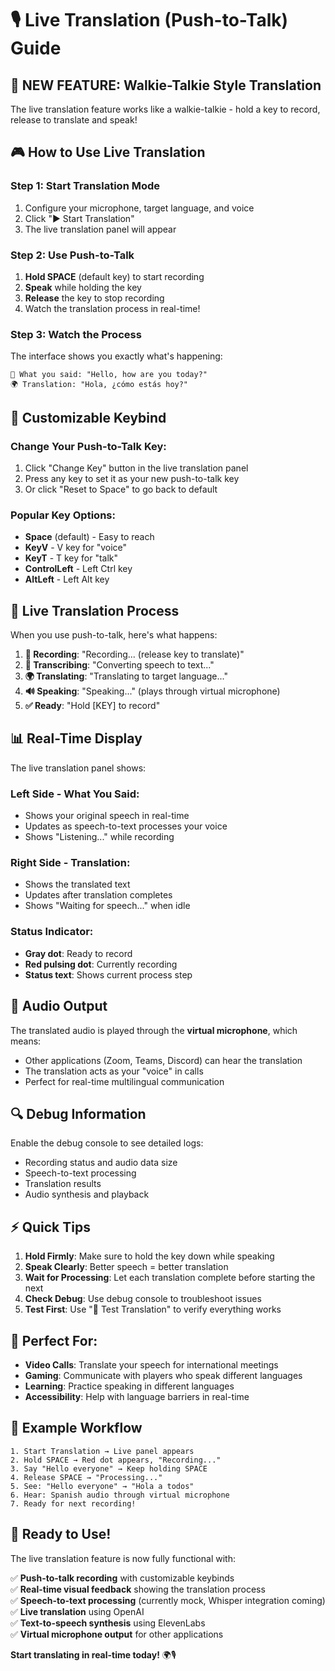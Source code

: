 # 🎙️ Live Translation (Push-to-Talk) Guide

## 🚀 **NEW FEATURE: Walkie-Talkie Style Translation**

The live translation feature works like a walkie-talkie - hold a key to record, release to translate and speak!

## 🎮 **How to Use Live Translation**

### **Step 1: Start Translation Mode**
1. Configure your microphone, target language, and voice
2. Click "▶️ Start Translation"
3. The live translation panel will appear

### **Step 2: Use Push-to-Talk**
1. **Hold SPACE** (default key) to start recording
2. **Speak** while holding the key
3. **Release** the key to stop recording
4. Watch the translation process in real-time!

### **Step 3: Watch the Process**
The interface shows you exactly what's happening:

```
🎤 What you said: "Hello, how are you today?"
🌍 Translation: "Hola, ¿cómo estás hoy?"
```

## 🔧 **Customizable Keybind**

### **Change Your Push-to-Talk Key:**
1. Click "Change Key" button in the live translation panel
2. Press any key to set it as your new push-to-talk key
3. Or click "Reset to Space" to go back to default

### **Popular Key Options:**
- **Space** (default) - Easy to reach
- **KeyV** - V key for "voice"
- **KeyT** - T key for "talk"
- **ControlLeft** - Left Ctrl key
- **AltLeft** - Left Alt key

## 🎯 **Live Translation Process**

When you use push-to-talk, here's what happens:

1. **🎤 Recording**: "Recording... (release key to translate)"
2. **📝 Transcribing**: "Converting speech to text..."
3. **🌍 Translating**: "Translating to target language..."
4. **🔊 Speaking**: "Speaking..." (plays through virtual microphone)
5. **✅ Ready**: "Hold [KEY] to record"

## 📊 **Real-Time Display**

The live translation panel shows:

### **Left Side - What You Said:**
- Shows your original speech in real-time
- Updates as speech-to-text processes your voice
- Shows "Listening..." while recording

### **Right Side - Translation:**
- Shows the translated text
- Updates after translation completes
- Shows "Waiting for speech..." when idle

### **Status Indicator:**
- **Gray dot**: Ready to record
- **Red pulsing dot**: Currently recording
- **Status text**: Shows current process step

## 🎵 **Audio Output**

The translated audio is played through the **virtual microphone**, which means:
- Other applications (Zoom, Teams, Discord) can hear the translation
- The translation acts as your "voice" in calls
- Perfect for real-time multilingual communication

## 🔍 **Debug Information**

Enable the debug console to see detailed logs:
- Recording status and audio data size
- Speech-to-text processing
- Translation results
- Audio synthesis and playback

## ⚡ **Quick Tips**

1. **Hold Firmly**: Make sure to hold the key down while speaking
2. **Speak Clearly**: Better speech = better translation
3. **Wait for Processing**: Let each translation complete before starting the next
4. **Check Debug**: Use debug console to troubleshoot issues
5. **Test First**: Use "🧪 Test Translation" to verify everything works

## 🎯 **Perfect For:**

- **Video Calls**: Translate your speech for international meetings
- **Gaming**: Communicate with players who speak different languages
- **Learning**: Practice speaking in different languages
- **Accessibility**: Help with language barriers in real-time

## 🚀 **Example Workflow**

```
1. Start Translation → Live panel appears
2. Hold SPACE → Red dot appears, "Recording..."
3. Say "Hello everyone" → Keep holding SPACE
4. Release SPACE → "Processing..."
5. See: "Hello everyone" → "Hola a todos"
6. Hear: Spanish audio through virtual microphone
7. Ready for next recording!
```

## 🎉 **Ready to Use!**

The live translation feature is now fully functional with:

✅ **Push-to-talk recording** with customizable keybinds  
✅ **Real-time visual feedback** showing the translation process  
✅ **Speech-to-text processing** (currently mock, Whisper integration coming)  
✅ **Live translation** using OpenAI  
✅ **Text-to-speech synthesis** using ElevenLabs  
✅ **Virtual microphone output** for other applications  

**Start translating in real-time today!** 🌍🎙️